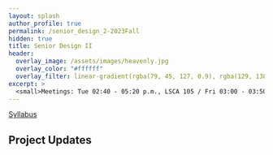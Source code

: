 ```yaml
---
layout: splash
author_profile: true
permalink: /senior_design_2-2023Fall
hidden: true
title: Senior Design II
header:
  overlay_image: /assets/images/heavenly.jpg
  overlay_color: "#ffffff"
  overlay_filter: linear-gradient(rgba(79, 45, 127, 0.9), rgba(129, 138, 143, 0.5))
excerpt: >
  <small>Meetings: Tue 02:40 - 05:20 p.m., LSCA 105 / Fri 03:00 - 03:50 p.m., CCCS 112</small>
---
```

[Syllabus](/_docs/senior_design_2-2023Fall/syllabus.pdf)

## Project Updates
